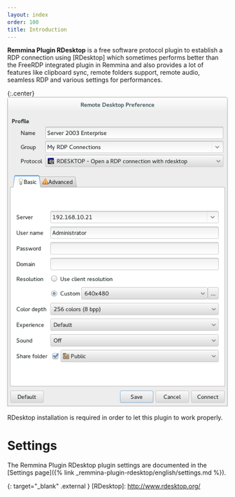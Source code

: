 ```yaml
---
layout: index
order: 100
title: Introduction
---
```

**Remmina Plugin RDesktop** is a free software protocol plugin to establish a
RDP connection using [RDesktop] which sometimes performs better than the FreeRDP
integrated plugin in Remmina and also provides a lot of features like clipboard
sync, remote folders support, remote audio, seamless RDP and various settings
for performances.

{:.center}
![General settings](/resources/remmina-plugin-rdesktop/archive/latest/english/general.png)

RDesktop installation is required in order to let this plugin to work properly.

# Settings

The Remmina Plugin RDesktop plugin settings are documented in the
[Settings page]({% link _remmina-plugin-rdesktop/english/settings.md %}).

{: target="_blank" .external }
[RDesktop]: http://www.rdesktop.org/
